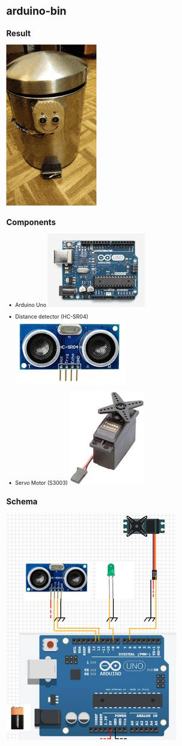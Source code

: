 # arduino-bin

## Result
![bin](images/bin.gif)

## Components
- Arduino Uno
![arduino-uno](images/arduino-uno.jpg)

- Distance detector (HC-SR04)
![hc-sr04](images/hc-sr04.jpg)

- Servo Motor (S3003)
![s3003](images/s3003.jpg)

## Schema
![s3003](images/schema.jpg)
